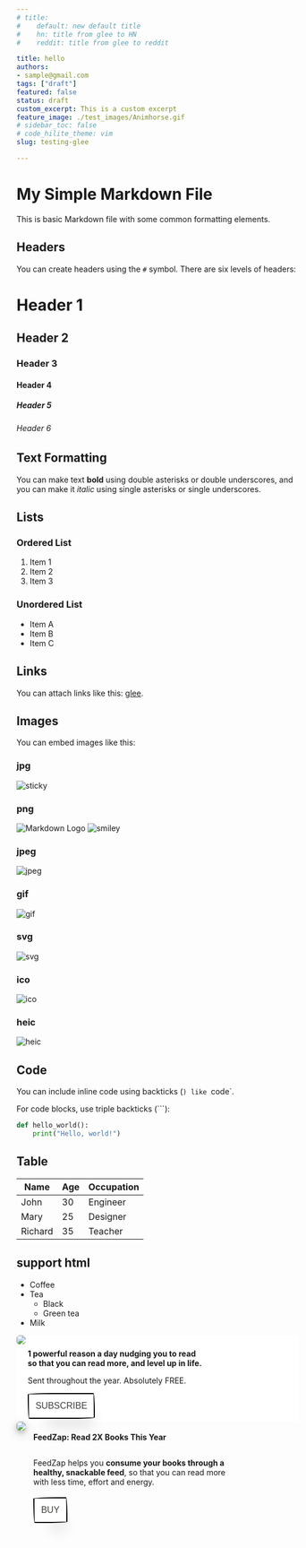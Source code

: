 ```yaml
---
# title:
#    default: new default title
#    hn: title from glee to HN
#    reddit: title from glee to reddit

title: hello
authors:
- sample@gmail.com
tags: ["draft"]
featured: false
status: draft
custom_excerpt: This is a custom excerpt
feature_image: ./test_images/Animhorse.gif
# sidebar_toc: false
# code_hilite_theme: vim
slug: testing-glee

---
```


<!-- [TOC] -->

# My Simple Markdown File

 

This is  basic Markdown file with some common formatting elements.

## Headers

You can create headers using the `#` symbol. There are six levels of headers:

# Header 1
## Header 2
### Header 3
#### Header 4
##### Header 5
###### Header 6

## Text Formatting

You can make text **bold** using double asterisks or double underscores, and you can make it *italic* using single asterisks or single underscores.

## Lists

### Ordered List

1. Item 1
2. Item 2
3. Item 3

### Unordered List

- Item A
- Item B
- Item C

## Links

You can attach links like this: [glee](https://github.com/HexmosTech/glee).

## Images

You can embed images like this:
### jpg

![sticky](./test_images/sticky.jpg)

### png

![Markdown Logo](https://markdown-here.com/img/icon256.png)
![smiley](./test_images/smiley.png)

### jpeg
![jpeg](./test_images/img.jpeg)


### gif
![gif](./test_images/Animhorse.gif)


### svg

![svg](./test_images/glee_banner.svg)

### ico

![ico](./test_images/icon.ico)

### heic
![heic](./test_images/apple.heic)
## Code

You can include inline code using backticks (`) like `code`.

For code blocks, use triple backticks (```):

```python
def hello_world():
    print("Hello, world!")
```


## Table 

| Name      | Age | Occupation |
| --------- | --- | ---------- |
| John      | 30  | Engineer   |
| Mary      | 25  | Designer   |
| Richard   | 35  | Teacher    |


## support html

<ul>
  <li>Coffee</li>
  <li>Tea
    <ul>
      <li>Black</li>
      <li>Green tea</li>
    </ul>
  </li>
  <li>Milk</li>
</ul>


<div id="hex-ad-wrapper" style="background-color: #fff">
   <div id="hex-ad-div1" style="display: inline-block">
      <a
         href="https://hexmos.com/365reasons?utm_source=https://journal.hexmos.com/basic-rules-of-design&utm_medium=bannerad&utm_campaign=365reasons"
         target="_blank"
         >
      <img
         style="border-radius: 5px"
         class="hex-ad-img-fluid"
         src="https://karma-src-x02msdf8-23.s3.ap-south-1.amazonaws.com/product-menu-logo/365bannersmall.png"
         />
      </a>
   </div>
   <div
      id="hex-ad-div2"
      style="vertical-align: top; display: inline-block; width: 360px"
      >
      <div id="hex-ad-card-content" style="padding-top: 5px; padding-bottom: 5px">
         <p style="padding-top: 5px">
            <b>
            1 powerful reason a day nudging you to read <br />
            so that you can read more, and level up in life.
            </b>
         </p>
         <p>Sent throughout the year. Absolutely FREE.</p>
         <a
            href="https://hexmos.com/365reasons?utm_source=https://journal.hexmos.com/basic-rules-of-design&utm_medium=bannerad&utm_campaign=365reasons"
            target="_blank"
            >
         <button
            class="hex-ad-button-55"
            role="button"
            style="
            align-self: center;
            background-color: #fff;
            background-image: none;
            background-position: 0 90%;
            background-repeat: repeat no-repeat;
            background-size: 4px 3px;
            border-radius: 15px 225px 255px 15px 15px 255px 225px 15px;
            border-style: solid;
            border-width: 2px;
            box-shadow: rgba(0, 0, 0, 0.2) 15px 28px 25px -18px;
            box-sizing: border-box;
            color: #41403e;
            cursor: pointer;
            display: inline-block;
            font-family: Neucha, sans-serif;
            font-size: 1rem;
            outline: none;
            padding: 0.75rem;
            text-decoration: none;
            transition: all 235ms ease-in-out;
            border-bottom-left-radius: 15px 255px;
            border-bottom-right-radius: 225px 15px;
            border-top-left-radius: 255px 15px;
            border-top-right-radius: 15px 225px;
            "
            >
         SUBSCRIBE
         </button>
         </a>
      </div>
   </div>
</div>




   <div id="hex-ad2-div1" style="display: inline-block">
      <a
         href="https://hexmos.com/feedzap?utm_source=https://journal.hexmos.com/css-mistakes/&utm_medium=bannerad&utm_campaign=fz"
         target="_blank"
         >
      <img
         style="
         border-radius: 5px;
         box-shadow: 0 4px 8px 0 rgba(0, 0, 0, 0.2),
         0 6px 20px 0 rgba(0, 0, 0, 0.19);
         "
         class="hex-ad2-img-fluid"
         src="https://karma-src-x02msdf8-23.s3.ap-south-1.amazonaws.com/product-menu-logo/feedzapbanner.png"
         />
      </a>
   </div>
   <div  id="hex-ad2-div2"
      style="
      vertical-align: top;
      display: inline-block;
      width: 360px;
      margin-left: 10px;
      "
      >
      <div
         id="hex-ad2-card-content"
         style="padding-top: 5px; padding-bottom: 5px"
         >
         <p><b>FeedZap: Read 2X Books This Year</b></p>
         <p style="padding-top: 15px">
            FeedZap helps you
            <b>consume your books through a healthy, snackable feed</b>, so that you
            can read more with less time, effort and energy.
         </p>
         <a
            href="https://hexmos.com/feedzap?utm_source=https://journal.hexmos.com/css-mistakes/&utm_medium=bannerad&utm_campaign=fz"
            target="_blank"
            >
         <button
            class="hex-ad2-button-55"
            role="button"
            onclick="openFeedzap()"
            style="
            margin-top: 5px;
            align-self: center;
            background-color: #fff;
            background-image: none;
            background-position: 0 90%;
            background-repeat: repeat no-repeat;
            background-size: 4px 3px;
            border-radius: 15px 225px 255px 15px 15px 255px 225px 15px;
            border-style: solid;
            border-width: 2px;
            box-shadow: rgba(0, 0, 0, 0.2) 15px 28px 25px -18px;
            box-sizing: border-box;
            color: #41403e;
            cursor: pointer;
            display: inline-block;
            font-family: Neucha, sans-serif;
            font-size: 1rem;
            outline: none;
            padding: 0.75rem;
            text-decoration: none;
            transition: all 235ms ease-in-out;
            border-bottom-left-radius: 15px 255px;
            border-bottom-right-radius: 225px 15px;
            border-top-left-radius: 255px 15px;
            border-top-right-radius: 15px 225px;
            "
            >
         BUY
         </button>
         </a>
      </div>
   </div>
</div>


  <style>
    .article-title {
      opacity: 0;
       filter: blur(3px);
      animation: fadeIn 1s ease 1s forwards;
    }

    @keyframes fadeIn {
      to {
        opacity: 1;
         filter: blur(0px);
      }
    }
  </style>


  <script>
    document.addEventListener("DOMContentLoaded", function() {
      const urlParams = new URLSearchParams(window.location.search);
      const articleTitleElement = document.querySelector('.article-title');
      if (urlParams.has('src')) {
        const srcValue = urlParams.get('src');
       
        switch (srcValue) {
          case 'hn':
            articleTitleElement.textContent = 'New Title for HN';
            document.title = 'New Title for HN'
            break;
          case 'reddit':
            articleTitleElement.textContent = 'New Title for Reddit';
            document.title = 'New Title for Reddit';
            break;
          default:
            break;
        }
      
      }
    });
  </script>